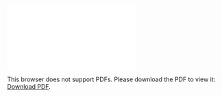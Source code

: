 <object data="christ-in-song/CIS1908pdfs/222.pdf" type="application/pdf" width="100%" height="1024px">
    <embed src="christ-in-song/CIS1908pdfs/222.pdf">
        <p>This browser does not support PDFs. Please download the PDF to view it: <a href="christ-in-song/CIS1908pdfs/222.pdf">Download PDF</a>.</p>
    </embed>
</object>

